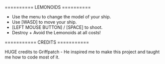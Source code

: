 ========== LEMONOIDS ==========

- Use the menu to change the model of your ship.
- Use [WASD] to move your ship.
- [LEFT MOUSE BUTTON] / [SPACE] to shoot.
- Destroy + Avoid the Lemonoids at all costs!

=========== CREDITS ===========

HUGE credits to Griffpatch - He inspired me to make this project and taught me how to code most of it.